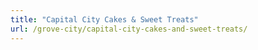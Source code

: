 ```yaml
---
title: "Capital City Cakes & Sweet Treats"
url: /grove-city/capital-city-cakes-and-sweet-treats/
---
```


